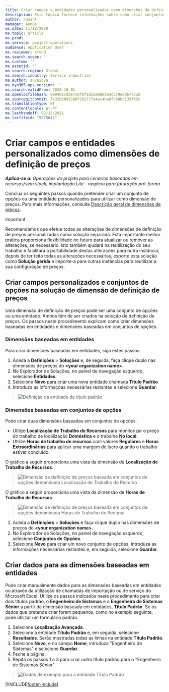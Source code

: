 ```yaml
---
title: Criar campos e entidades personalizados como dimensões de definição de preços
description: Este tópico fornece informações sobre como criar conjuntos de opções ou entidades personalizados.
author: rumant
manager: AnnBe
ms.date: 11/18/2020
ms.topic: article
ms.prod: ''
ms.service: project-operations
audience: Application User
ms.reviewer: kfend
ms.search.scope: ''
ms.custom: ''
ms.assetid: ''
ms.search.region: Global
ms.search.industry: Service industries
ms.author: suvaidya
ms.dyn365.ops.version: ''
ms.search.validFrom: 2020-10-01
ms.openlocfilehash: 089481cd3e7c0f8f1d1aa880d64cb79e8d677c2d
ms.sourcegitcommit: fa32b1893286f20271fa4ec4be8fc68bd135f53c
ms.translationtype: HT
ms.contentlocale: pt-PT
ms.lasthandoff: 02/15/2021
ms.locfileid: "5275642"
---
```

# <a name="create-custom-fields-and-entities-as-pricing-dimensions"></a>Criar campos e entidades personalizados como dimensões de definição de preços

_**Aplica-se a:** Operações do projeto para cenários baseados em recursos/sem stock, implantação Lite - negócio para faturação pró-forma_

Conclua os seguintes passos quando pretender criar um conjunto de opções ou uma entidade personalizados para utilizar como dimensão de preços. Para mais informações, consulte [Descrição geral de dimensões de preços](pricing-dimensions-overview.md).  

> [!IMPORTANT]
> Recomendamos que efetue todas as alterações de dimensões de definição de preços personalizadas numa solução separada. Esta importante melhor prática proporciona flexibilidade no futuro para atualizar ou remover as alterações, se necessário. Isto também ajudará na reutilização do seu trabalho e facilitará a portabilidade destas alterações para outra instância; depois de ter feito todas as alterações necessárias, exporte esta solução como **Solução gerida** e importe-a para outras instâncias para reutilizar a sua configuração de preços.

  
## <a name="create-custom-fields-and-option-sets-in-the-pricing-dimension-solution"></a>Criar campos personalizados e conjuntos de opções na solução de dimensão de definição de preços

Uma dimensão de definição de preços pode ser uma conjunto de opções ou uma entidade. Ambos têm de ser criados na solução de definição de preços. Os passos neste procedimento explicam como criar dimensões baseadas em entidades e dimensões baseadas em conjuntos de opções.

### <a name="entity-based-dimensions"></a>Dimensões baseadas em entidades
Para criar dimensões baseadas em entidades, siga estes passos:

1. Aceda a **Definições** > **Soluções** e, de seguida, faça clique duplo nas dimensões de preços do **\<your organization name>**.
2. No Explorador de Soluções, no painel de navegação esquerdo, selecione **Entidades**.
3. Selecione **Novo** para criar uma nova entidade chamada **Título Padrão**. 
4. Introduza as informações necessárias restantes e selecione **Guardar**.

> ![Definição da entidade de título padrão](media/Standard-Title-entity-definition.png)

### <a name="option-set-based-dimensions"></a>Dimensões baseadas em conjuntos de opções 
Pode criar duas dimensões baseadas em conjuntos de opções. 

- Utilize **Localização de Trabalho de Recursos** para monitorizar o preço do trabalho de localização **Doméstica** e o trabalho **No local**. 
- Utilize **Horas de trabalho de recursos** com valores **Regulares** e **Horas Extraordinárias** para aplicar uma margem de lucro quando o trabalho estiver concluído.

O gráfico a seguir proporciona uma vista da dimensão de **Localização de Trabalho de Recursos**. 

> ![Dimensão de definição de preços baseada em conjuntos de opções denominada Localização de Trabalho do Recurso](media/Option-set-PD-called-Resource-Work-Location.png)

O gráfico a seguir proporciona uma vista da dimensão de **Horas de Trabalho de Recursos**. 

> ![Dimensão de definição de preços baseada em conjuntos de opções denominada Horas de Trabalho do Recurso](media/Option-set-PD-called-Resource-Work-Hours.png)

1. Aceda a **Definições** > **Soluções** e faça clique duplo nas dimensões de preços do **\<your organization name>**. 
2. No Explorador de Soluções, no painel de navegação esquerdo, selecione **Conjuntos de Opções**. 
3. Selecione **Novo** para criar um novo conjunto de opções, introduza as informações necessárias restantes e, em seguida, selecione **Guardar**.

## <a name="create-data-for-entity-based-dimensions"></a>Criar dados para as dimensões baseadas em entidades

Pode criar manualmente dados para as dimensões baseadas em entidades ou através da utilização de chamadas de importação ou de serviço do Microsoft Excel. Utilize os passos indicados neste procedimento para criar dois títulos padrão, o **Engenheiro de Sistemas** e o **Engenheiro de Sistemas Sénior** a partir da dimensão baseada em entidades, **Título Padrão**. Se os dados que pretende criar forem pequenos, como no exemplo seguinte, pode utilizar um formulário padrão.

1. Selecione **Localização Avançada**.
2. Selecione a entidade **Título Padrão** e, em seguida, selecione **Resultados**. Serão mostradas todas as linhas na entidade **Título Padrão**.
3. Selecione **Novo**, e no campo **Nome**, introduza "Engenheiro de Sistemas" e selecione **Guardar**.
4. Feche a página. 
5. Repita os passos 1 a 3 para criar outro título padrão para o "Engenheiro de Sistemas Sénior".

> ![Dados de exemplo para a entidade Título Padrão](media/ST-data.png)


[!INCLUDE[footer-include](../includes/footer-banner.md)]